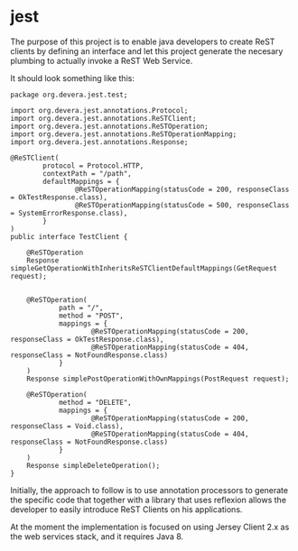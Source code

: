 # jest

The purpose of this project is to enable java developers to create ReST clients by defining an interface and let this project generate the necesary plumbing to actually invoke a ReST Web Service.

It should look something like this:
```
package org.devera.jest.test;

import org.devera.jest.annotations.Protocol;
import org.devera.jest.annotations.ReSTClient;
import org.devera.jest.annotations.ReSTOperation;
import org.devera.jest.annotations.ReSTOperationMapping;
import org.devera.jest.annotations.Response;

@ReSTClient(
        protocol = Protocol.HTTP,
        contextPath = "/path",
        defaultMappings = {
                @ReSTOperationMapping(statusCode = 200, responseClass = OkTestResponse.class),
                @ReSTOperationMapping(statusCode = 500, responseClass = SystemErrorResponse.class),
        }
)
public interface TestClient {

    @ReSTOperation
    Response simpleGetOperationWithInheritsReSTClientDefaultMappings(GetRequest request);


    @ReSTOperation(
            path = "/",
            method = "POST",
            mappings = {
                    @ReSTOperationMapping(statusCode = 200, responseClass = OkTestResponse.class),
                    @ReSTOperationMapping(statusCode = 404, responseClass = NotFoundResponse.class)
            }
    )
    Response simplePostOperationWithOwnMappings(PostRequest request);

    @ReSTOperation(
            method = "DELETE",
            mappings = {
                    @ReSTOperationMapping(statusCode = 200, responseClass = Void.class),
                    @ReSTOperationMapping(statusCode = 404, responseClass = NotFoundResponse.class)
            }
    )
    Response simpleDeleteOperation();
}
```

Initially, the approach to follow is to use annotation processors to generate the specific code that together with a library that uses reflexion allows the developer to easily introduce ReST Clients on his applications.

At the moment the implementation is focused on using Jersey Client 2.x as the web services stack, and it requires Java 8.
